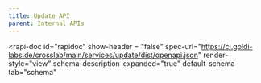 ```yaml
---
title: Update API
parent: Internal APIs
---
```

<script type="module" src="https://unpkg.com/rapidoc/dist/rapidoc-min.js"></script>
<rapi-doc id="rapidoc"
  show-header	= "false"
  spec-url="https://ci.goldi-labs.de/crosslab/main/services/update/dist/openapi.json"
  render-style="view"
  schema-description-expanded="true"
  default-schema-tab="schema"
>
</rapi-doc>
<script>
  document.getElementById("rapidoc").addEventListener("spec-loaded", ()=>{
    document.getElementById("rapidoc").scrollTo(window.location.hash.substr(1))
  });
</script>
